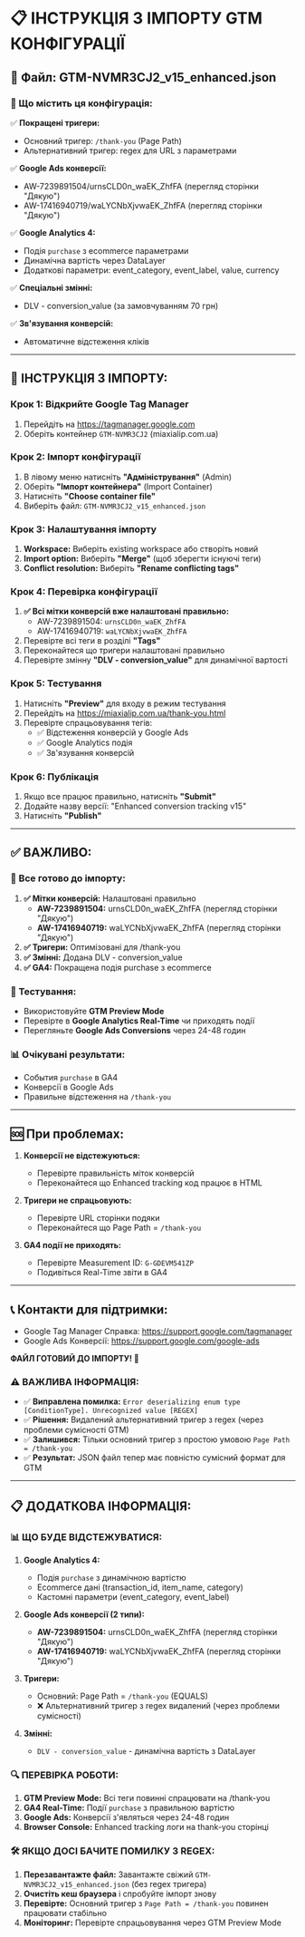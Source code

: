 # 📋 ІНСТРУКЦІЯ З ІМПОРТУ GTM КОНФІГУРАЦІЇ

## 📁 Файл: GTM-NVMR3CJ2_v15_enhanced.json

### 🎯 Що містить ця конфігурація:

✅ **Покращені тригери:**
- Основний тригер: `/thank-you` (Page Path)
- Альтернативний тригер: regex для URL з параметрами

✅ **Google Ads конверсії:**
- AW-7239891504/urnsCLD0n_waEK_ZhfFA (перегляд сторінки "Дякую")
- AW-17416940719/waLYCNbXjvwaEK_ZhfFA (перегляд сторінки "Дякую")

✅ **Google Analytics 4:**
- Подія `purchase` з ecommerce параметрами
- Динамічна вартість через DataLayer
- Додаткові параметри: event_category, event_label, value, currency

✅ **Спеціальні змінні:**
- DLV - conversion_value (за замовчуванням 70 грн)

✅ **Зв'язування конверсій:**
- Автоматичне відстеження кліків

---

## 🚀 ІНСТРУКЦІЯ З ІМПОРТУ:

### Крок 1: Відкрийте Google Tag Manager
1. Перейдіть на https://tagmanager.google.com
2. Оберіть контейнер `GTM-NVMR3CJ2` (miaxialip.com.ua)

### Крок 2: Імпорт конфігурації
1. В лівому меню натисніть **"Адміністрування"** (Admin)
2. Оберіть **"Імпорт контейнера"** (Import Container)
3. Натисніть **"Choose container file"**
4. Виберіть файл: `GTM-NVMR3CJ2_v15_enhanced.json`

### Крок 3: Налаштування імпорту
1. **Workspace:** Виберіть existing workspace або створіть новий
2. **Import option:** Виберіть **"Merge"** (щоб зберегти існуючі теги)
3. **Conflict resolution:** Виберіть **"Rename conflicting tags"**

### Крок 4: Перевірка конфігурації
1. **✅ Всі мітки конверсій вже налаштовані правильно:**
   - AW-7239891504: `urnsCLD0n_waEK_ZhfFA`
   - AW-17416940719: `waLYCNbXjvwaEK_ZhfFA`
2. Перевірте всі теги в розділі **"Tags"**
3. Переконайтеся що тригери налаштовані правильно
4. Перевірте змінну **"DLV - conversion_value"** для динамічної вартості

### Крок 5: Тестування
1. Натисніть **"Preview"** для входу в режим тестування
2. Перейдіть на https://miaxialip.com.ua/thank-you.html
3. Перевірте спрацьовування тегів:
   - ✅ Відстеження конверсій у Google Ads
   - ✅ Google Analytics подія
   - ✅ Зв'язування конверсій

### Крок 6: Публікація
1. Якщо все працює правильно, натисніть **"Submit"**
2. Додайте назву версії: "Enhanced conversion tracking v15"
3. Натисніть **"Publish"**

---

## ✅ ВАЖЛИВО:

### 🚀 Все готово до імпорту:
1. **✅ Мітки конверсій:** Налаштовані правильно
   - **AW-7239891504:** urnsCLD0n_waEK_ZhfFA (перегляд сторінки "Дякую")
   - **AW-17416940719:** waLYCNbXjvwaEK_ZhfFA (перегляд сторінки "Дякую")
2. **✅ Тригери:** Оптимізовані для /thank-you
3. **✅ Змінні:** Додана DLV - conversion_value
4. **✅ GA4:** Покращена подія purchase з ecommerce

### 🧪 Тестування:
- Використовуйте **GTM Preview Mode**
- Перевірте в **Google Analytics Real-Time** чи приходять події
- Перегляньте **Google Ads Conversions** через 24-48 годин

### 📊 Очікувані результати:
- События `purchase` в GA4
- Конверсії в Google Ads
- Правильне відстеження на `/thank-you`

---

## 🆘 При проблемах:

1. **Конверсії не відстежуються:**
   - Перевірте правильність міток конверсій
   - Переконайтеся що Enhanced tracking код працює в HTML

2. **Тригери не спрацьовують:**
   - Перевірте URL сторінки подяки
   - Переконайтеся що Page Path = `/thank-you`

3. **GA4 події не приходять:**
   - Перевірте Measurement ID: `G-GDEVM541ZP`
   - Подивіться Real-Time звіти в GA4

---

## 📞 Контакти для підтримки:
- Google Tag Manager Справка: https://support.google.com/tagmanager
- Google Ads Конверсії: https://support.google.com/google-ads

**ФАЙЛ ГОТОВИЙ ДО ІМПОРТУ! 🚀**

### ⚠️ ВАЖЛИВА ІНФОРМАЦІЯ:
- ✅ **Виправлена помилка:** `Error deserializing enum type [ConditionType]. Unrecognized value [REGEX]`
- ✅ **Рішення:** Видалений альтернативний тригер з regex (через проблеми сумісності GTM)
- ✅ **Залишився:** Тільки основний тригер з простою умовою `Page Path = /thank-you`
- ✅ **Результат:** JSON файл тепер має повністю сумісний формат для GTM

---

## 📋 ДОДАТКОВА ІНФОРМАЦІЯ:

### 📊 ЩО БУДЕ ВІДСТЕЖУВАТИСЯ:
1. **Google Analytics 4:**
   - Подія `purchase` з динамічною вартістю
   - Ecommerce дані (transaction_id, item_name, category)
   - Кастомні параметри (event_category, event_label)

2. **Google Ads конверсії (2 типи):**
   - **AW-7239891504:** urnsCLD0n_waEK_ZhfFA (перегляд сторінки "Дякую")
   - **AW-17416940719:** waLYCNbXjvwaEK_ZhfFA (перегляд сторінки "Дякую")

3. **Тригери:**
   - Основний: Page Path = `/thank-you` (EQUALS)
   - ❌ Альтернативний тригер з regex видалений (через проблеми сумісності)

4. **Змінні:**
   - `DLV - conversion_value` - динамічна вартість з DataLayer

### 🔍 ПЕРЕВІРКА РОБОТИ:
1. **GTM Preview Mode:** Всі теги повинні спрацювати на /thank-you
2. **GA4 Real-Time:** Події `purchase` з правильною вартістю
3. **Google Ads:** Конверсії з'являться через 24-48 годин
4. **Browser Console:** Enhanced tracking логи на thank-you сторінці

### 🛠️ ЯКЩО ДОСІ БАЧИТЕ ПОМИЛКУ З REGEX:
1. **Перезавантажте файл:** Завантажте свіжий `GTM-NVMR3CJ2_v15_enhanced.json` (без regex тригера)
2. **Очистіть кеш браузера** і спробуйте імпорт знову
3. **Перевірте:** Основний тригер з `Page Path = /thank-you` повинен працювати стабільно
4. **Моніторинг:** Перевірте спрацьовування через GTM Preview Mode